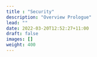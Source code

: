 ```yaml
---
title : "Security"
description: "Overview Prologue"
lead: ""
date: 2022-03-20T12:52:27+11:00
draft: false
images: []
weight: 400
---
```


